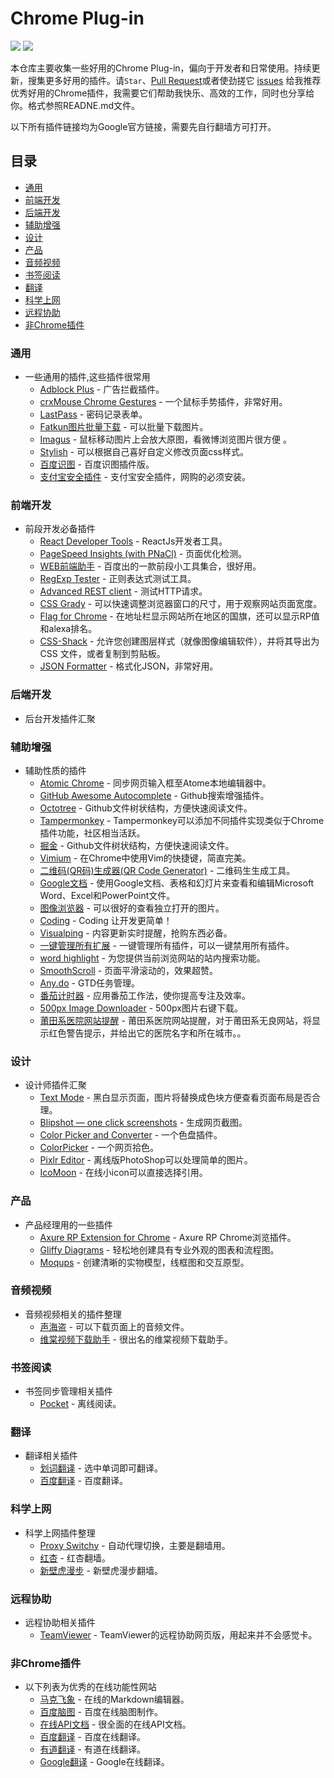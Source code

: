 # Chrome Plug-in

![](https://camo.githubusercontent.com/cb8cb80af654f3dae14a4aa62e44bf62f16953d6/68747470733a2f2f6a617977636a6c6f76652e6769746875622e696f2f73622f6c616e672f6368696e6573652e737667)    ![](https://camo.githubusercontent.com/22e1b65eed48970bf556e3b5f2de315d453f82a8/687474703a2f2f6a617977636a6c6f76652e6769746875622e696f2f73622f6c6963656e73652f6d69742e737667)

本仓库主要收集一些好用的Chrome Plug-in，偏向于开发者和日常使用。持续更新，搜集更多好用的插件。请`Star`、[Pull Request](https://github.com/iuunhao/ChromePlugIns/pulls)或者使劲搓它 [issues](https://github.com/iuunhao/ChromePlugIns/issues) 给我推荐优秀好用的Chrome插件，我需要它们帮助我快乐、高效的工作，同时也分享给你。格式参照READNE.md文件。

以下所有插件链接均为Google官方链接，需要先自行翻墙方可打开。
## 目录

- [通用](#通用)
- [前端开发](#前端开发)
- [后端开发](#后端开发)
- [辅助增强](#辅助增强)
- [设计](#设计)
- [产品](#产品)
- [音频视频](#音频视频)
- [书签阅读](#书签阅读)
- [翻译](#翻译)
- [科学上网](#科学上网)
- [远程协助](#远程协助)
- [非Chrome插件](#非Chrome插件)

### 通用
* 一些通用的插件,这些插件很常用
    * [Adblock Plus](https://chrome.google.com/webstore/detail/adblock-plus/cfhdojbkjhnklbpkdaibdccddilifddb) - 广告拦截插件。
    * [crxMouse Chrome Gestures](https://chrome.google.com/webstore/detail/crxmouse-chrome-gestures/jlgkpaicikihijadgifklkbpdajbkhjo) - 一个鼠标手势插件，非常好用。
    * [LastPass](https://chrome.google.com/webstore/detail/lastpass-free-password-ma/hdokiejnpimakedhajhdlcegeplioahd) - 密码记录表单。
    * [Fatkun图片批量下载](https://chrome.google.com/webstore/detail/fatkun-batch-download-ima/nnjjahlikiabnchcpehcpkdeckfgnohf) - 可以批量下载图片。
    * [Imagus](https://chrome.google.com/webstore/detail/imagus/immpkjjlgappgfkkfieppnmlhakdmaab) - 鼠标移动图片上会放大原图，看微博浏览图片很方便 。
    * [Stylish](https://chrome.google.com/webstore/detail/stylish/fjnbnpbmkenffdnngjfgmeleoegfcffe) - 可以根据自己喜好自定义修改页面css样式。
    * [百度识图](http://image.baidu.com/?fr=shitu) - 百度识图插件版。
    * [支付宝安全插件](https://chrome.google.com/webstore/detail/onetab/chphlpgkkbolifaimnlloiipkdnihall) - 支付宝安全插件，网购的必须安装。

### 前端开发
* 前段开发必备插件  
    * [React Developer Tools](https://chrome.google.com/webstore/detail/react-developer-tools/fmkadmapgofadopljbjfkapdkoienihi) - ReactJs开发者工具。
    * [PageSpeed Insights (with PNaCl)](https://chrome.google.com/webstore/detail/pagespeed-insights-with-p/lanlbpjbalfkflkhegagflkgcfklnbnh) - 页面优化检测。
    * [WEB前端助手](https://chrome.google.com/webstore/detail/web%E5%89%8D%E7%AB%AF%E5%8A%A9%E6%89%8Bfehelper/pkgccpejnmalmdinmhkkfafefagiiiad) - 百度出的一款前段小工具集合，很好用。
    * [RegExp Tester](https://chrome.google.com/webstore/detail/regexp-tester/fekbbmalpajhfifodaakkfeodkpigjbk) - 正则表达式测试工具。
    * [Advanced REST client](https://chrome.google.com/webstore/detail/advanced-rest-client/hgmloofddffdnphfgcellkdfbfbjeloo) - 测试HTTP请求。
    * [CSS Grady](https://chrome.google.com/webstore/detail/window-resizer/kkelicaakdanhinjdeammmilcgefonfh) - 可以快速调整浏览器窗口的尺寸，用于观察网站页面宽度。
    * [Flag for Chrome](https://chrome.google.com/webstore/detail/flag-for-chrome/dbpojpfdiliekbbiplijcphappgcgjfn) - 在地址栏显示网站所在地区的国旗，还可以显示RP值和alexa排名。
    * [CSS-Shack](https://chrome.google.com/webstore/detail/css-shack/geiccgjkigajaicecnhdokggninehdlp?hl=zh-CN) - 允许您创建图层样式（就像图像编辑软件），并将其导出为 CSS 文件，或者复制到剪贴板。
    * [JSON Formatter](https://chrome.google.com/webstore/detail/json-formatter/bcjindcccaagfpapjjmafapmmgkkhgoa?hl=zh-CN) - 格式化JSON，非常好用。
    
### 后端开发
* 后台开发插件汇聚 

### 辅助增强
* 辅助性质的插件 
    * [Atomic Chrome](https://chrome.google.com/webstore/detail/atomic-chrome/lhaoghhllmiaaagaffababmkdllgfcmc) - 同步网页输入框至Atome本地编辑器中。
    * [GitHub Awesome Autocomplete](https://chrome.google.com/webstore/detail/github-awesome-autocomple/djkfdjpoelphhdclfjhnffmnlnoknfnd) - Github搜索增强插件。
    * [Octotree](https://chrome.google.com/webstore/detail/octotree/bkhaagjahfmjljalopjnoealnfndnagc) - Github文件树状结构，方便快速阅读文件。
    * [Tampermonkey](https://chrome.google.com/webstore/detail/tampermonkey/dhdgffkkebhmkfjojejmpbldmpobfkfo) - Tampermonkey可以添加不同插件实现类似于Chrome插件功能，社区相当活跃。
    * [掘金](https://chrome.google.com/webstore/detail/%E6%8E%98%E9%87%91/lecdifefmmfjnjjinhaennhdlmcaeeeb) - Github文件树状结构，方便快速阅读文件。
    * [Vimium](https://chrome.google.com/webstore/detail/vimium/dbepggeogbaibhgnhhndojpepiihcmeb) - 在Chrome中使用Vim的快捷键，简直完美。
    * [二维码(QR码)生成器(QR Code Generator)](https://chrome.google.com/webstore/detail/%E4%BA%8C%E7%BB%B4%E7%A0%81qr%E7%A0%81%E7%94%9F%E6%88%90%E5%99%A8qr-code-generato/pflgjjogbmmcmfhfcnlohagkablhbpmg) - 二维码生生成工具。
    * [Google文档](https://chrome.google.com/webstore/detail/office-editing-for-docs-s/gbkeegbaiigmenfmjfclcdgdpimamgkj) - 使用Google文档、表格和幻灯片来查看和编辑Microsoft Word、Excel和PowerPoint文件。
    * [图像浏览器](https://chrome.google.com/webstore/detail/%D0%BF%D1%80%D0%BE%D1%81%D0%BC%D0%BE%D1%82%D1%80-%D0%B8%D0%B7%D0%BE%D0%B1%D1%80%D0%B0%D0%B6%D0%B5%D0%BD%D0%B8%D0%B9/jpampamblikognkmdnphbcajcmiaclmo) - 可以很好的查看独立打开的图片。 
    * [Coding](https://chrome.google.com/webstore/detail/coding/mcoonjbgbflfbolhagjdbnkcejopmjjo) - Coding 让开发更简单！ 
    * [Visualping](https://chrome.google.com/webstore/detail/visualping/pemhgklkefakciniebenbfclihhmmfcd) - 内容更新实时提醒，抢购东西必备。
    * [一键管理所有扩展](https://chrome.google.com/webstore/detail/%E4%B8%80%E9%94%AE%E7%AE%A1%E7%90%86%E6%89%80%E6%9C%89%E6%89%A9%E5%B1%95/niemebbfnfbjfojajlmnbiikmcpjkkja) - 一键管理所有插件，可以一键禁用所有插件。
    * [word highlight](https://chrome.google.com/webstore/detail/word-highlight/ooabkmkhabkahcjbgpiajffckeibpdoa?hl=en) - 为您提供当前浏览网站的站内搜索功能。
    * [SmoothScroll](https://chrome.google.com/webstore/detail/smoothscroll/nbokbjkabcmbfdlbddjidfmibcpneigj?hl=zh-CN) - 页面平滑滚动的，效果超赞。
    * [Any.do](https://chrome.google.com/webstore/detail/anydo/ocgddccilgpeepgglnlpchkpgamkgmld?hl=zh-CN) - GTD任务管理。
    * [番茄计时器](https://chrome.google.com/webstore/detail/pomodoro-timer/hfgjlgjnpkpmnpojkkpfkogapiclopop?hl=zh-CN) - 应用番茄工作法，使你提高专注及效率。
    * [500px Image Downloader](https://chrome.google.com/webstore/detail/500px-image-downloader/acjcbplodpbobhhldcnldfncadnglgmb?hl=zh-CN) - 500px图片右键下载。
    * [莆田系医院网站提醒](https://chrome.google.com/webstore/detail/%E8%8E%86%E7%94%B0%E7%B3%BB%E5%8C%BB%E9%99%A2%E7%BD%91%E7%AB%99%E6%8F%90%E9%86%92/pihadmdiehanenijehoohjnpiaofmmng?hl=zh-CN) - 莆田系医院网站提醒，对于莆田系无良网站，将显示红色警告提示，并给出它的医院名字和所在城市。。

### 设计
* 设计师插件汇聚 
    * [Text Mode](https://chrome.google.com/webstore/detail/text-mode/adelhekhakakocomdfejiipdnaadiiib) - 黑白显示页面，图片将替换成色块方便查看页面布局是否合理。
    * [Blipshot — one click screenshots](https://chrome.google.com/webstore/detail/blipshot-%E2%80%94-one-click-scre/mdaboflcmhejfihjcbmdiebgfchigjcf) - 生成网页截图。
    * [Color Picker and Converter](https://chrome.google.com/webstore/detail/color-picker-and-converte/ofkcpbjmhcdipbhcdfechmckpaofdjlf) - 一个色盘插件。
    * [ColorPicker](https://chrome.google.com/webstore/detail/color-picker/jcmgligingjhdnhdhgepemlckgcgmgaj?hl=zh-CN) - 一个网页拾色。
    * [Pixlr Editor](https://chrome.google.com/webstore/detail/pixlr-editor/icmaknaampgiegkcjlimdiidlhopknpk?hl=zh-CN) - 离线版PhotoShop可以处理简单的图片。
    * [IcoMoon](https://chrome.google.com/webstore/category/apps?hl=zh-CN) - 在线小icon可以直接选择引用。

### 产品
* 产品经理用的一些插件
    * [Axure RP Extension for Chrome](https://chrome.google.com/webstore/detail/axure-rp-extension-for-ch/dogkpdfcklifaemcdfbildhcofnopogp?hl=zh-CN) - Axure RP Chrome浏览插件。
    * [Gliffy Diagrams](https://chrome.google.com/webstore/detail/gliffy-diagrams/bhmicilclplefnflapjmnngmkkkkpfad?hl=zh-CN) - 轻松地创建具有专业外观的图表和流程图。
    * [Moqups](https://chrome.google.com/webstore/detail/moqups-%C2%B7-mockups-wirefram/nlfbhphohgafllkjnakmdppmmkjfbnke?hl=zh-CN) - 创建清晰的实物模型，线框图和交互原型。

### 音频视频
* 音频视频相关的插件整理
    * [声海盗](https://chrome.google.com/webstore/detail/%E5%A3%B0%E6%B5%B7%E7%9B%97/idleenniidjlnmnjkjmmnocnkmjibadd) - 可以下载页面上的音频文件。
    * [维棠视频下载助手](https://chrome.google.com/webstore/detail/%E7%BB%B4%E6%A3%A0%E8%A7%86%E9%A2%91%E4%B8%8B%E8%BD%BD%E5%8A%A9%E6%89%8B/alhnopeoagjmjfgcbnokcnagkecgdcdh?hl=zh-CN) - 很出名的维棠视频下载助手。

### 书签阅读
* 书签同步管理相关插件
    * [Pocket](https://chrome.google.com/webstore/detail/pocket/mjcnijlhddpbdemagnpefmlkjdagkogk?hl=zh-CN) - 离线阅读。

### 翻译
* 翻译相关插件 
    * [划词翻译](https://chrome.google.com/webstore/detail/%E5%88%92%E8%AF%8D%E7%BF%BB%E8%AF%91/ikhdkkncnoglghljlkmcimlnlhkeamad) - 选中单词即可翻译。
    * [百度翻译](http://fanyi.baidu.com/static/webpage/pluginPage.html) - 百度翻译。

### 科学上网 
* 科学上网插件整理 
    * [Proxy Switchy](https://chrome.google.com/webstore/detail/proxy-switchy/caehdcpeofiiigpdhbabniblemipncjj) - 自动代理切换，主要是翻墙用。
    * [红杏](https://chrome.google.com/webstore/detail/%E7%BA%A2%E6%9D%8F/heehjpdocpefckjobfgnfdbhoebhphkf?hl=zh-CN) - 红杏翻墙。
    * [新壁虎漫步](https://chrome.google.com/webstore/detail/%E6%96%B0%E5%A3%81%E8%99%8E%E6%BC%AB%E6%AD%A5/hgfiggpgohbhmcndhefnbphcgjlcahbn?hl=zh-CN) - 新壁虎漫步翻墙。

### 远程协助
* 远程协助相关插件 
    * [TeamViewer](https://chrome.google.com/webstore/detail/teamviewer/oooiobdokpcfdlahlmcddobejikcmkfo) - TeamViewer的远程协助网页版，用起来并不会感觉卡。

### 非Chrome插件
* 以下列表为优秀的在线功能性网站 
    * [马克飞象](https://maxiang.io) - 在线的Markdown编辑器。
    * [百度脑图](http://naotu.baidu.com) - 百度在线脑图制作。
    * [在线API文档](http://devdocs.io) - 很全面的在线API文档。
    * [百度翻译](http://fanyi.baidu.com) - 百度在线翻译。
    * [有道翻译](http://fanyi.youdao.com) - 有道在线翻译。
    * [Google翻译](http://translate.google.cn/) - Google在线翻译。

